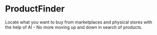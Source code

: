 # ProductFinder
Locate what you want to buy from marketplaces and physical stores with the help of AI - No more moving up and down in search of products.

